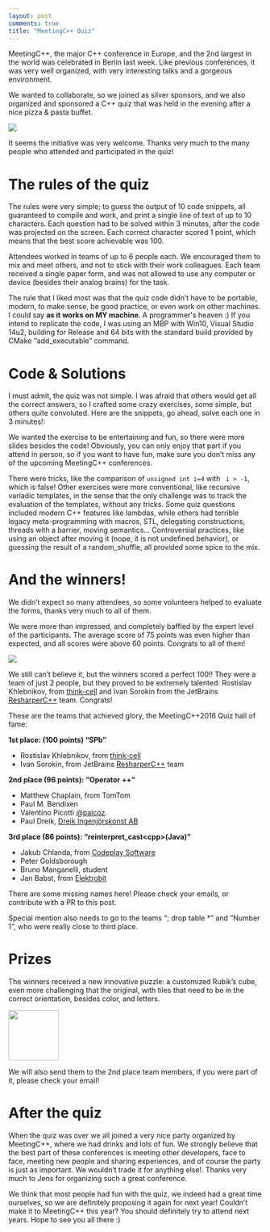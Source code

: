 ```yaml
---
layout: post
comments: true
title: "MeetingC++ Quiz"
---
```



MeetingC++, the major C++ conference in Europe, and the 2nd largest in the world was celebrated in Berlin last week. Like previous conferences, it was very well organized, with very interesting talks and a gorgeous environment.


We wanted to collaborate, so we joined as silver sponsors, and we also organized and sponsored a C++ quiz that was held in the evening after a nice pizza & pasta buffet.

<img src="{{ site.url }}/assets/meetingcpp_quiz.jpeg" />

It seems the initiative was very welcome. Thanks very much to the many people who attended and participated in the quiz!


# The rules of the quiz
The rules were very simple; to guess the output of 10 code snippets, all guaranteed to compile and work, and print a single line of text of up to 10 characters. Each question had to be solved within  3 minutes, after the code was projected on the screen. Each correct character scored 1 point, which means that the best score achievable was 100.

Attendees worked in teams of up to 6 people each. We encouraged them to mix and meet others,  and not to stick with their  work colleagues. Each team  received a single paper form, and was not allowed to use any computer or device (besides their analog brains) for the task.


The rule that I liked most was that the quiz code didn’t have to be portable, modern, to make sense, be good practice, or even work on other machines. I could say **as it works on MY machine**. A programmer's heaven :)  If you intend to replicate the code, I was using an MBP with Win10, Visual Studio 14u2, building for Release and 64 bits with the standard build provided by CMake “add_executable” command.

# Code & Solutions
I must admit, the quiz was not simple. I was afraid that others would get all the correct answers, so I crafted some crazy exercises, some simple, but others quite convoluted. Here are the snippets, go ahead, solve each one in 3 minutes!:


<script async class="speakerdeck-embed" data-id="f4d028ec381c4b5eaf106af13c2434e8" data-ratio="1.33333333333333" src="//speakerdeck.com/assets/embed.js"></script>
We wanted the exercise to be entertaining and fun, so there were more slides besides the code! Obviously, you can only enjoy that part if you attend in person, so if you want to have fun, make sure you don’t miss any of the upcoming  MeetingC++ conferences.


There were tricks, like the comparison of ``unsigned int i=4`` with `` i > -1``, which is false! Other exercises were more conventional, like recursive variadic templates, in the sense that the only challenge was to track the evaluation of the templates, without any tricks. Some quiz questions included modern C++ features like lambdas, while others had terrible legacy meta-programming with macros, STL, delegating constructions, threads with a barrier, moving semantics… Controversial practices, like using an object after moving it (nope, it is not undefined behavior), or guessing the result of a random_shuffle, all provided some spice to the mix.


# And the winners!
We didn’t expect so many attendees, so some volunteers helped to evaluate the forms, thanks very much to all of them.


We were more than impressed, and completely baffled by the expert level of the participants. The average score of 75 points was even higher than expected, and all scores were above 60 points. Congrats to all of them!


<img src="{{ site.url }}/assets/meetingcpp_quiz_winners.jpeg" />


We still can’t believe it, but the winners scored a perfect 100!! They were a team of just 2 people, but they proved to be extremely talented: Rostislav Khlebnikov, from [think-cell](https://www.think-cell.com/en/) and Ivan Sorokin from the JetBrains [ResharperC++](https://www.jetbrains.com/resharper-cpp/) team. Congrats!


These are the teams that achieved glory, the MeetingC++2016 Quiz hall of fame:


**1st place: (100 points) “SPb”**

- Rostislav Khlebnikov, from [think-cell](https://www.think-cell.com/en/)
- Ivan Sorokin, from JetBrains [ResharperC++](https://www.jetbrains.com/resharper-cpp) team

**2nd place (96 points): “Operator ++”**

- Matthew Chaplain, from TomTom
- Paul M. Bendixen
- Valentino Picotti [@paicoz](https://twitter.com/paicoz).
- Paul Dreik, [Dreik Ingenjörskonst AB](https://www.dreik.se/)

**3rd place (86 points): “reinterpret_cast\<cpp\>(Java)”**

- Jakub Chlanda, from [Codeplay Software](https://www.codeplay.com/)
- Peter Goldsborough
- Bruno Manganelli,  student
- Jan Babst, from [Elektrobit](https://www.elektrobit.com)


There are some missing names here! Please check your emails, or contribute with a PR to this post.


Special mention also needs to go to the teams “; drop table *” and “Number 1”, who were really close to third place.

# Prizes
The winners received a new innovative puzzle: a customized Rubik’s cube, even more challenging that the original, with tiles that need to be in the correct orientation, besides color, and letters.

<img src="{{ site.url }}/assets/RubikCube.jpeg" width="100px"/>


We will also send them to the 2nd place team members, if you were part of it, please check your email!

# After the quiz
When the quiz was over we all joined a very nice party organized by MeetingC++, where we had drinks and lots of fun. We strongly believe that the best part of these conferences is meeting other developers, face to face, meeting new people and sharing experiences, and of course the party is just as important. We wouldn’t trade it for anything else!. Thanks very much to Jens for organizing such a great conference.


We think that most people had fun with the quiz, we indeed had a great time ourselves, so we are definitely proposing it again for next year! Couldn’t make it to MeetingC++ this year? You should definitely try to attend next years. Hope to see you all there :)
